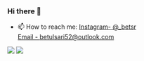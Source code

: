 ### Hi there 👋

<!--
**Betul9/Betul9** is a ✨ _special_ ✨ repository because its `README.md` (this file) appears on your GitHub profile.


<!--- 🔭 I’m currently working on ...
- 🌱 I’m currently learning ...
- 👯 I’m looking to collaborate on ...
- 🤔 I’m looking for help with ...
- 💬 Ask me about ...-->
- 📫 How to reach me: [Instagram- @_betsr](https://www.instagram.com/_betsr/)</br>
[Email - betulsari52@outlook.com](betulsari52@outlook.com)

<img src="https://github-readme-stats.vercel.app/api?username=Betul9">
<img src="https://github-readme-stats.vercel.app/api/top-langs/?username=Betul9">
